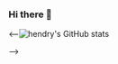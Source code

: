 ### Hi there 👋

<!--
**hendrybones/hendrybones** is a ✨ _special_ ✨ repository because its `README.md` (this file) appears on your GitHub profile.

Here are some ideas to get you started:

- 🔭 I’m currently working on ...
- 🌱 I’m currently learning ...
- 👯 I’m looking to collaborate on ...
- 🤔 I’m looking for help with ...
- 💬 Ask me about ...
- 📫 How to reach me: ...
- 😄 Pronouns: ...
- ⚡ Fun fact: ...
-->
<--![hendry's GitHub stats](https://github-readme-stats.vercel.app/api?hendrybones=anuraghazra&show_icons=true&theme=radical)

-->

